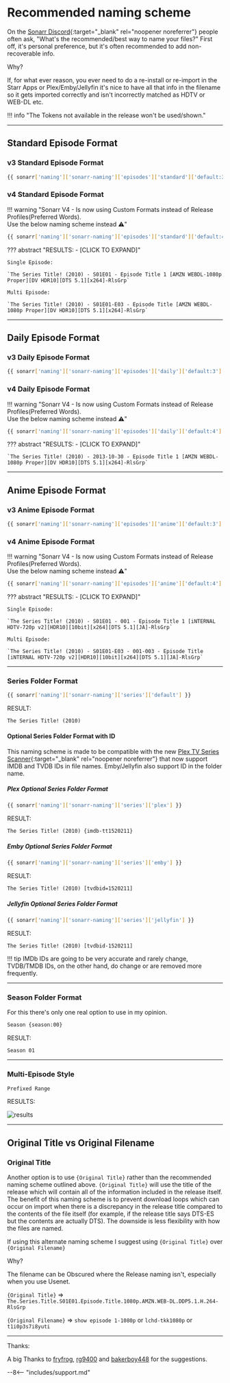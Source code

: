 # Recommended naming scheme

On the [Sonarr Discord](https://discord.gg/M6BvZn5){:target="_blank" rel="noopener noreferrer"} people often ask, "What's the recommended/best way to
name your files?" First off, it's personal preference, but it's often recommended to add non-recoverable info.

Why?

If, for what ever reason, you ever need to do a re-install or re-import in
the Starr Apps or Plex/Emby/Jellyfin it's nice to have all that info in the filename so
it gets imported correctly and isn't incorrectly matched as HDTV or WEB-DL etc.

!!! info "The Tokens not available in the release won't be used/shown."

------

## Standard Episode Format

### v3 Standard Episode Format

```bash
{{ sonarr['naming']['sonarr-naming']['episodes']['standard']['default:3'] }}
```

### v4 Standard Episode Format

!!! warning "Sonarr V4 - Is now using Custom Formats instead of Release Profiles(Preferred Words).<br>Use the below naming scheme instead :warning:"

```bash
{{ sonarr['naming']['sonarr-naming']['episodes']['standard']['default:4'] }}
```

??? abstract "RESULTS: - [CLICK TO EXPAND]"

    Single Episode:

    `The Series Title! (2010) - S01E01 - Episode Title 1 [AMZN WEBDL-1080p Proper][DV HDR10][DTS 5.1][x264]-RlsGrp`

    Multi Episode:

    `The Series Title! (2010) - S01E01-E03 - Episode Title [AMZN WEBDL-1080p Proper][DV HDR10][DTS 5.1][x264]-RlsGrp`

------

## Daily Episode Format

### v3 Daily Episode Format
```bash
{{ sonarr['naming']['sonarr-naming']['episodes']['daily']['default:3'] }}
```

### v4 Daily Episode Format

!!! warning "Sonarr V4 - Is now using Custom Formats instead of Release Profiles(Preferred Words).<br>Use the below naming scheme instead :warning:"

```bash
{{ sonarr['naming']['sonarr-naming']['episodes']['daily']['default:4'] }}
```

??? abstract "RESULTS: - [CLICK TO EXPAND]"

    `The Series Title! (2010) - 2013-10-30 - Episode Title 1 [AMZN WEBDL-1080p Proper][DV HDR10][DTS 5.1][x264]-RlsGrp`

------

## Anime Episode Format

### v3 Anime Episode Format

```bash
{{ sonarr['naming']['sonarr-naming']['episodes']['anime']['default:3'] }}
```

### v4 Anime Episode Format

!!! warning "Sonarr V4 - Is now using Custom Formats instead of Release Profiles(Preferred Words).<br>Use the below naming scheme instead :warning:"

```bash
{{ sonarr['naming']['sonarr-naming']['episodes']['anime']['default:4'] }}
```

??? abstract "RESULTS: - [CLICK TO EXPAND]"

    Single Episode:

    `The Series Title! (2010) - S01E01 - 001 - Episode Title 1 [iNTERNAL HDTV-720p v2][HDR10][10bit][x264][DTS 5.1][JA]-RlsGrp`

    Multi Episode:

    `The Series Title! (2010) - S01E01-E03 - 001-003 - Episode Title [iNTERNAL HDTV-720p v2][HDR10][10bit][x264][DTS 5.1][JA]-RlsGrp`

------

### Series Folder Format

```bash
{{ sonarr['naming']['sonarr-naming']['series']['default'] }}
```

RESULT:

`The Series Title! (2010)`

#### Optional Series Folder Format with ID

This naming scheme is made to be compatible with the new [Plex TV Series Scanner](https://forums.plex.tv/t/beta-new-plex-tv-series-scanner/696242){:target="_blank" rel="noopener noreferrer"} that now support IMDB and TVDB IDs in file names.
Emby/Jellyfin also support ID in the folder name.

##### Plex Optional Series Folder Format

```bash
{{ sonarr['naming']['sonarr-naming']['series']['plex'] }}
```

RESULT:

`The Series Title! (2010) {imdb-tt1520211}`

##### Emby Optional Series Folder Format

```bash
{{ sonarr['naming']['sonarr-naming']['series']['emby'] }}
```

RESULT:

`The Series Title! (2010) [tvdbid=1520211]`

##### Jellyfin Optional Series Folder Format

```bash
{{ sonarr['naming']['sonarr-naming']['series']['jellyfin'] }}
```

RESULT:

`The Series Title! (2010) [tvdbid-1520211]`

!!! tip
    IMDb IDs are going to be very accurate and rarely change, TVDB/TMDB IDs, on the other hand, do change or are removed more frequently.

------

### Season Folder Format

For this there's only one real option to use in my opinion.

```bash
Season {season:00}
```

RESULT:

`Season 01`

------

### Multi-Episode Style

```bash
Prefixed Range
```

RESULTS:

![results](images/results.png)

------

## Original Title vs  Original Filename

### Original Title

Another option is to use `{Original Title}` rather than the recommended naming scheme outlined above. `{Original Title}` will use the title of the release which will contain all of the information included in the release itself. The benefit of this naming scheme is to prevent download loops which can occur on import when there is a discrepancy in the release title compared to the contents of the file itself (for example, if the release title says DTS-ES but the contents are actually DTS). The downside is less flexibility with how the files are named.

If using this alternate naming scheme I suggest using `{Original Title}` over `{Original Filename}`

Why?

The filename can be Obscured where the Release naming isn't, especially when you use Usenet.

`{Original Title}` => `The.Series.Title.S01E01.Episode.Title.1080p.AMZN.WEB-DL.DDP5.1.H.264-RlsGrp`

`{Original Filename}` => `show episode 1-1080p` or `lchd-tkk1080p` or `t1i0p3s7i8yuti`

------

Thanks:

A big Thanks to [fryfrog](https://github.com/fryfrog), [rg9400](https://github.com/rg9400) and [bakerboy448](https://github.com/bakerboy448) for the suggestions.

--8<-- "includes/support.md"
